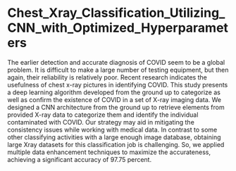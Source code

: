 # Chest_Xray_Classification_Utilizing_CNN_with_Optimized_Hyperparameters

The earlier detection and accurate diagnosis of COVID seem to be a global problem. It is difficult to make a large number of testing equipment, but then again, their reliability is relatively poor. Recent research indicates the usefulness of chest x-ray pictures in identifying COVID. This study presents a deep learning algorithm developed from the ground up to categorize as well as confirm the existence of COVID in a set of X-ray imaging data. We designed a CNN architecture from the ground up to retrieve elements from provided X-ray data to categorize them and identify the individual contaminated with COVID. Our strategy may aid in mitigating the consistency issues while working with medical data. In contrast to some other classifying activities with a large enough image database, obtaining large Xray datasets for this classification job is challenging. So, we applied multiple data enhancement techniques to maximize the accurateness, achieving a significant accuracy of 97.75 percent.
